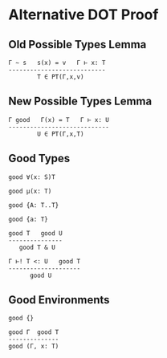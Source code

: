 # Alternative DOT Proof

## Old Possible Types Lemma

    Γ ~ s   s(x) = v   Γ ⊢ x: T
    ---------------------------
            T ∈ PT(Γ,x,v)

## New Possible Types Lemma

    Γ good   Γ(x) = T   Γ ⊢ x: U
    ----------------------------
            U ∈ PT(Γ,x,T)

## Good Types

    good ∀(x: S)T

    good μ(x: T)

    good {A: T..T}

    good {a: T}

    good T   good U
    ---------------
       good T & U

    Γ ⊢! T <: U   good T
    --------------------
          good U

## Good Environments

    good {}

    good Γ  good T
    --------------
    good (Γ, x: T)
